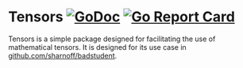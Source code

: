 # Tensors [![GoDoc](https://godoc.org/github.com/sharnoff/tensors?status.svg)](https://godoc.org/github.com/sharnoff/tensors) [![Go Report Card](https://goreportcard.com/badge/github.com/sharnoff/tensors)](https://goreportcard.com/report/github.com/sharnoff/tensors)

Tensors is a simple package designed for facilitating the use of mathematical tensors.
It is designed for its use case in [github.com/sharnoff/badstudent](github.com/sharnoff/badstudent).